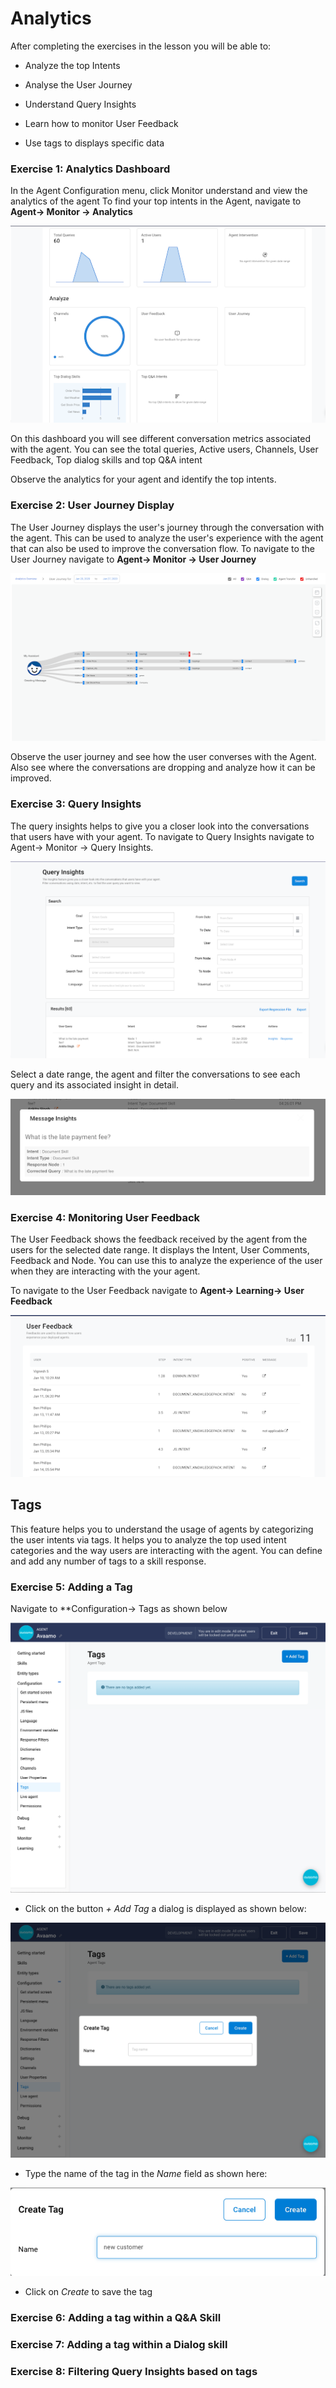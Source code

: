 # Analytics

After completing the exercises in the lesson you will be able to:

- Analyze the top Intents

- Analyse the User Journey

- Understand Query Insights

- Learn how to monitor User Feedback

- Use tags to displays specific data

### Exercise 1: Analytics Dashboard
In the Agent Configuration menu, click Monitor understand and view the analytics of the agent
To find your top intents in the Agent, navigate to **Agent-> Monitor -> Analytics**

![Analytics Dashboard](contents/analytics/images/analytics-dashboard.png)

On this dashboard you will see different conversation metrics associated with the agent.
You can see the total queries, Active users, Channels, User Feedback, Top dialog skills and top Q&A intent

Observe the analytics for your agent and identify the top intents.

### Exercise 2: User Journey Display

The User Journey displays the user's journey through the conversation with the agent. This can be used to analyze
the user's experience with the agent that can also be used to improve the conversation flow. 
To navigate to the User Journey navigate to **Agent-> Monitor -> User Journey**

![User Journey Display](contents/analytics/images/user-journey-display.png)

Observe the user journey and see how the user converses with the Agent. Also see where the conversations are dropping
and analyze how it can be improved.

### Exercise 3: Query Insights

The query insights helps to give you a closer look into the conversations that users have with your agent.
To navigate to Query Insights navigate to Agent-> Monitor -> Query Insights.

![Query Insights](contents/analytics/images/query-insights.png)

Select a date range, the agent and filter the conversations to see each query and its associated insight in detail.

![Query Insights](contents/analytics/images/message-insights.png)

### Exercise 4: Monitoring User Feedback

The User Feedback shows the feedback received by the agent from the users for the selected date range.
It displays the Intent, User Comments, Feedback and Node. You can use this to analyze the experience of the user
when they are interacting with the your agent.

To navigate to the User Feedback navigate to **Agent-> Learning-> User Feedback**

![Query Insights](contents/analytics/images/user-feedback.png)

## Tags

This feature helps you to understand the usage of agents by categorizing the user intents via tags.
It helps you to analyze the top used intent categories and the way users are interacting with the agent.
You can define and add any number of tags to a skill response.

### Exercise 5: Adding a Tag

Navigate to **Configuration-> Tags as shown below

![Tags Builder](contents/analytics/images/tags-builder.png)

- Click on the button _+ Add Tag_ a dialog is displayed as shown below:

![Tags Builder](contents/analytics/images/add-tag-dialog.png)

- Type the name of the tag in the _Name_ field as shown here:

![Tags Builder](contents/analytics/images/tags-name-dialog.png)

- Click on _Create_ to save the tag

### Exercise 6: Adding a tag within a Q&amp;A Skill

### Exercise 7: Adding a tag within a Dialog skill

### Exercise 8: Filtering Query Insights based on tags
